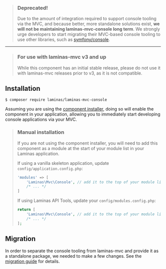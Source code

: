 > ### Deprecated!
> 
> Due to the amount of integration required to support console tooling via the
> MVC, and because better, more standalone solutions exist, **we will not be maintaining
> laminas-mvc-console long term**. We strongly urge developers to start migrating their
> MVC-based console tooling to use other libraries, such as
> [symfony/console](https://github.com/symfony/console).

---

> ### For use with laminas-mvc v3 and up
> 
> While this component has an initial stable release, please do not use it with
> laminas-mvc releases prior to v3, as it is not compatible.

## Installation

```console
$ composer require laminas/laminas-mvc-console
```

Assuming you are using the [component
installer](https://docs.laminas.dev/laminas-component-installer), doing so
will enable the component in your application, allowing you to immediately start
developing console applications via your MVC.

> ### Manual installation
>
> If you are not using the component installer, you will need to add this
> component as a module at the start of your module list in your Laminas
> application.
>
> If using a vanilla skeleton application, update `config/application.config.php`:
>
> ```php
> 'modules' => [
>     'Laminas\Mvc\Console', // add it to the top of your module list
>     /* ... */
> ]
> ```
>
> If using Laminas API Tools, update your `config/modules.config.php`:
>
> ```php
> return [
>     'Laminas\Mvc\Console', // add it to the top of your module list
>     /* ... */
> ];
> ```

## Migration
 
In order to separate the console tooling from laminas-mvc and provide it as a
standalone package, we needed to make a few changes. See the
[migration guide](migration/v2-to-v3.md) for details.

